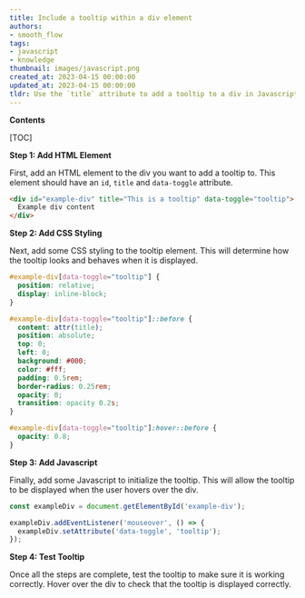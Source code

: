 ```yaml
---
title: Include a tooltip within a div element
authors:
- smooth_flow
tags:
- javascript
- knowledge
thumbnail: images/javascript.png
created_at: 2023-04-15 00:00:00
updated_at: 2023-04-15 00:00:00
tldr: Use the `title` attribute to add a tooltip to a div in Javascript.
---
```


**Contents**

[TOC]

**Step 1: Add HTML Element**

First, add an HTML element to the div you want to add a tooltip to. This element should have an `id`, `title` and `data-toggle` attribute.

```html
<div id="example-div" title="This is a tooltip" data-toggle="tooltip">
  Example div content
</div>
```

**Step 2: Add CSS Styling**

Next, add some CSS styling to the tooltip element. This will determine how the tooltip looks and behaves when it is displayed.

```css
#example-div[data-toggle="tooltip"] {
  position: relative;
  display: inline-block;
}

#example-div[data-toggle="tooltip"]::before {
  content: attr(title);
  position: absolute;
  top: 0;
  left: 0;
  background: #000;
  color: #fff;
  padding: 0.5rem;
  border-radius: 0.25rem;
  opacity: 0;
  transition: opacity 0.2s;
}

#example-div[data-toggle="tooltip"]:hover::before {
  opacity: 0.8;
}
```

**Step 3: Add Javascript**

Finally, add some Javascript to initialize the tooltip. This will allow the tooltip to be displayed when the user hovers over the div.

```javascript
const exampleDiv = document.getElementById('example-div');

exampleDiv.addEventListener('mouseover', () => {
  exampleDiv.setAttribute('data-toggle', 'tooltip');
});
```

**Step 4: Test Tooltip**

Once all the steps are complete, test the tooltip to make sure it is working correctly. Hover over the div to check that the tooltip is displayed correctly.
